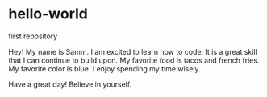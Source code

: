 # hello-world
first repository

Hey!
My name is Samm.
I am excited to learn how to code. It is a great skill that I can continue to build upon. 
My favorite food is tacos and french fries. 
My favorite color is blue.
I enjoy spending my time wisely. 

Have a great day!
Believe in yourself. 
